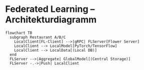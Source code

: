 # Federated Learning – Architekturdiagramm

```mermaid
flowchart TB
  subgraph Restaurant A/B/C
    LocalClient[FL-Client] -->|gRPC| FLServer[Flower Server]
    LocalClient --> LocalModel[PyTorch/TensorFlow]
    LocalClient --> LocalData[(Local DB)]
  end
  FLServer -->|Aggregate| GlobalModel[(Central Storage)]
  FLServer -.->|Push| LocalClient
```
